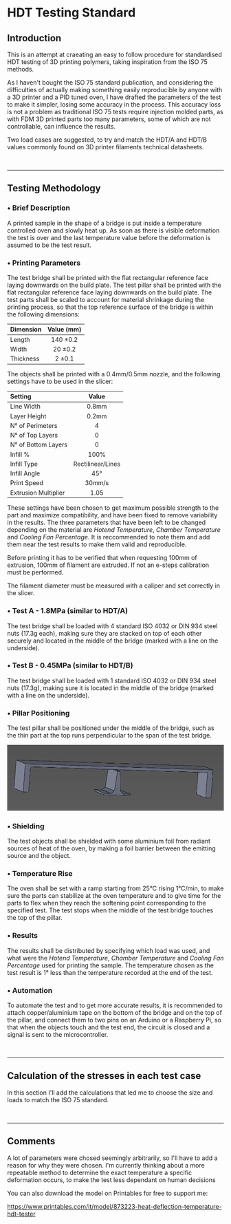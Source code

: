 # HDT Testing Standard
## Introduction
This is an attempt at craeating an easy to follow procedure for standardised HDT testing of 3D printing polymers, taking inspiration from the ISO 75 methods.

As I haven't bought the ISO 75 standard publication, and considering the difficulties of actually making something easily reproducible by anyone with a 3D printer and a PID tuned oven, I have drafted the parameters of the test to make it simpler, losing some accuracy in the process.
This accuracy loss is not a problem as traditional ISO 75 tests require injection molded parts, as with FDM 3D printed parts too many parameters, some of which are not controllable, can influence the results.

Two load cases are suggested, to try and match the HDT/A and HDT/B values commonly found on 3D printer filaments technical datasheets.

<!-------------------------------------------------------------------------------------------------->
</br>

---

## Testing Methodology
### • Brief Description
A printed sample in the shape of a bridge is put inside a temperature controlled oven and slowly heat up. As soon as there is visible deformation the test is over and the last temperature value before the deformation is assumed to be the test result.

### • Printing Parameters
The test bridge shall be printed with the flat rectangular reference face laying downwards on the build plate.
The test pillar shall be printed with the flat rectangular reference face laying downwards on the build plate.
The test parts shall be scaled to account for material shrinkage during the printing process, so that the top reference surface of the bridge is within the following dimensions:

| Dimension  | Value (mm) |
| :--------- | :--------: |
| Length     | 140 ±0.2   |
| Width      | 20 ±0.2    |
| Thickness  | 2 ±0.1     |


The objects shall be printed with a 0.4mm/0.5mm nozzle, and the following settings have to be used in the slicer:

| Setting              | Value             |
| :----------          | :----------:      |
| Line Width           | 0.8mm             |
| Layer Height         | 0.2mm             |
| N° of Perimeters     | 4                 |
| N° of Top Layers     | 0                 |
| N° of Bottom Layers  | 0                 |
| Infill %             | 100%              |
| Infill Type          | Rectilinear/Lines |
| Infill Angle         | 45°               |
| Print Speed          | 30mm/s            |
| Extrusion Multiplier | 1.05              |

These settings have been chosen to get maximum possible strength to the part and maximize compatibility, and have been fixed to remove variability in the results.
The three parameters that have been left to be changed depending on the material are _Hotend Temperature_, _Chamber Temperature_ and _Cooling Fan Percentage_.
It is reccommended to note them and add them near the test results to make them valid and reproducible.

Before printing it has to be verified that when requesting 100mm of extrusion, 100mm of filament are extruded. If not an e-steps calibration must be performed.

The filament diameter must be measured with a caliper and set correctly in the slicer.

### • Test A - 1.8MPa (similar to HDT/A)
The test bridge shall be loaded with 4 standard ISO 4032 or DIN 934 steel nuts (17.3g each), making sure they are stacked on top of each other securely and located in the middle of the bridge (marked with a line on the underside).

### • Test B - 0.45MPa (similar to HDT/B)
The test bridge shall be loaded with 1 standard ISO 4032 or DIN 934 steel nuts (17.3g), making sure it is located in the middle of the bridge (marked with a line on the underside).

### • Pillar Positioning
The test pillar shall be positioned under the middle of the bridge, such as the thin part at the top runs perpendicular to the span of the test bridge.

<picture>
  <img alt="Test setup image" src="/HDT_Setup.png">
</picture>

### • Shielding
The test objects shall be shielded with some aluminium foil from radiant sources of heat of the oven, by making a foil barrier between the emitting source and the object.

### • Temperature Rise
The oven shall be set with a ramp starting from 25°C rising 1°C/min, to make sure the parts can stabilize at the oven temperature and to give time for the parts to flex when they reach the softening point corresponding to the specified test.
The test stops when the middle of the test bridge touches the top of the pillar.

### • Results
The results shall be distributed by specifying which load was used, and what were the _Hotend Temperature_, _Chamber Temperature_ and _Cooling Fan Percentage_ used for printing the sample.
The temperature chosen as the test result is 1° less than the temperature recorded at the end of the test.

### • Automation
To automate the test and to get more accurate results, it is recommended to attach copper/aluminium tape on the bottom of the bridge and on the top of the pillar, and connect them to two pins on an Arduino or a Raspberry Pi, so that when the objects touch and the test end, the circuit is closed and a signal is sent to the microcontroller.

<!-------------------------------------------------------------------------------------------------->
</br>

---

## Calculation of the stresses in each test case
In this section I'll add the calculations that led me to choose the size and loads to match the ISO 75 standard.

<!-------------------------------------------------------------------------------------------------->
</br>

---

## Comments
A lot of parameters were chosed seemingly arbitrarily, so I'll have to add a reason for why they were chosen.
I'm currently thinking about a more repeatable method to determine the exact temperature a specific deformation occurs, to make the test less dependant on human decisions

You can also download the model on Printables for free to support me:

https://www.printables.com/it/model/873223-heat-deflection-temperature-hdt-tester
